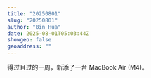 ```yaml
---
title: "20250801"
slug: "20250801"
author: "Bin Hua"
date: 2025-08-01T05:03:44Z
showgeo: false
geoaddress: ""
---
```


得过且过的一周，新添了一台 MacBook Air (M4)。